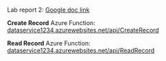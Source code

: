 Lab report 2: 
[Google doc link](https://docs.google.com/document/d/1KNWGvfeXwR3mxNWvzpSc79W0oLJMHF8x-vERIpPbGY4/edit)

**Create Record** Azure Function:
[dataservice1234.azurewebsites.net/api/CreateRecord](https://dataservice1234.azurewebsites.net/api/CreateRecord)

**Read Record** Azure Function:
[dataservice1234.azurewebsites.net/api/ReadRecord](https://dataservice1234.azurewebsites.net/api/ReadRecord)
